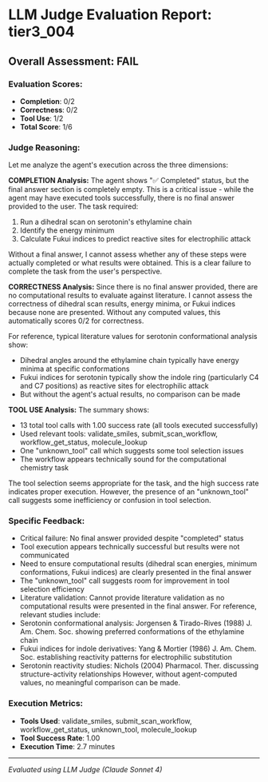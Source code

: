 # LLM Judge Evaluation Report: tier3_004

## Overall Assessment: FAIL

### Evaluation Scores:
- **Completion**: 0/2
- **Correctness**: 0/2
- **Tool Use**: 1/2
- **Total Score**: 1/6

### Judge Reasoning:
Let me analyze the agent's execution across the three dimensions:

**COMPLETION Analysis:**
The agent shows "✅ Completed" status, but the final answer section is completely empty. This is a critical issue - while the agent may have executed tools successfully, there is no final answer provided to the user. The task required:
1. Run a dihedral scan on serotonin's ethylamine chain
2. Identify the energy minimum 
3. Calculate Fukui indices to predict reactive sites for electrophilic attack

Without a final answer, I cannot assess whether any of these steps were actually completed or what results were obtained. This is a clear failure to complete the task from the user's perspective.

**CORRECTNESS Analysis:**
Since there is no final answer provided, there are no computational results to evaluate against literature. I cannot assess the correctness of dihedral scan results, energy minima, or Fukui indices because none are presented. Without any computed values, this automatically scores 0/2 for correctness.

For reference, typical literature values for serotonin conformational analysis show:
- Dihedral angles around the ethylamine chain typically have energy minima at specific conformations
- Fukui indices for serotonin typically show the indole ring (particularly C4 and C7 positions) as reactive sites for electrophilic attack
- But without the agent's actual results, no comparison can be made

**TOOL USE Analysis:**
The summary shows:
- 13 total tool calls with 1.00 success rate (all tools executed successfully)
- Used relevant tools: validate_smiles, submit_scan_workflow, workflow_get_status, molecule_lookup
- One "unknown_tool" call which suggests some tool selection issues
- The workflow appears technically sound for the computational chemistry task

The tool selection seems appropriate for the task, and the high success rate indicates proper execution. However, the presence of an "unknown_tool" call suggests some inefficiency or confusion in tool selection.

### Specific Feedback:
- Critical failure: No final answer provided despite "completed" status
- Tool execution appears technically successful but results were not communicated
- Need to ensure computational results (dihedral scan energies, minimum conformations, Fukui indices) are clearly presented in the final answer
- The "unknown_tool" call suggests room for improvement in tool selection efficiency
- Literature validation: Cannot provide literature validation as no computational results were presented in the final answer. For reference, relevant studies include:
- Serotonin conformational analysis: Jorgensen & Tirado-Rives (1988) J. Am. Chem. Soc. showing preferred conformations of the ethylamine chain
- Fukui indices for indole derivatives: Yang & Mortier (1986) J. Am. Chem. Soc. establishing reactivity patterns for electrophilic substitution
- Serotonin reactivity studies: Nichols (2004) Pharmacol. Ther. discussing structure-activity relationships
However, without agent-computed values, no meaningful comparison can be made.

### Execution Metrics:
- **Tools Used**: validate_smiles, submit_scan_workflow, workflow_get_status, unknown_tool, molecule_lookup
- **Tool Success Rate**: 1.00
- **Execution Time**: 2.7 minutes

---
*Evaluated using LLM Judge (Claude Sonnet 4)*
